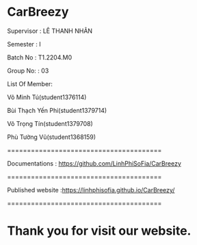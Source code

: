 ﻿# CarBreezy

Supervisor : LÊ THANH NHÂN

Semester : I

Batch No : T1.2204.M0

Group No: : 03

List Of Member:

Võ Minh Tú(student1376114)

Bùi Thạch Yến Phi(student1379714)

Võ Trọng Tín(student1379708)

Phù Tường Vũ(student1368159)

=======================================

Documentations : https://github.com/LinhPhiSoFia/CarBreezy

=======================================

Published website :https://linhphisofia.github.io/CarBreezy/

=======================================

Thank you for visit our website.
=======================================
